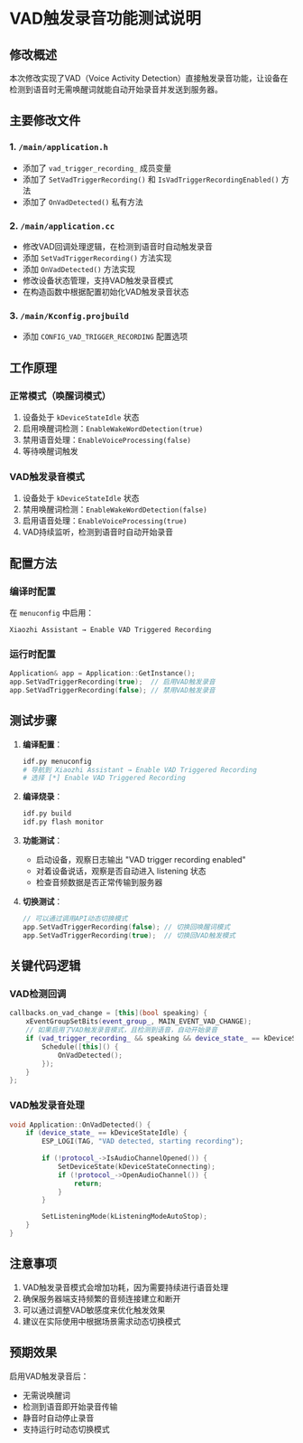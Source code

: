 # VAD触发录音功能测试说明

## 修改概述

本次修改实现了VAD（Voice Activity Detection）直接触发录音功能，让设备在检测到语音时无需唤醒词就能自动开始录音并发送到服务器。

## 主要修改文件

### 1. `/main/application.h`
- 添加了 `vad_trigger_recording_` 成员变量
- 添加了 `SetVadTriggerRecording()` 和 `IsVadTriggerRecordingEnabled()` 方法
- 添加了 `OnVadDetected()` 私有方法

### 2. `/main/application.cc`
- 修改VAD回调处理逻辑，在检测到语音时自动触发录音
- 添加 `SetVadTriggerRecording()` 方法实现
- 添加 `OnVadDetected()` 方法实现
- 修改设备状态管理，支持VAD触发录音模式
- 在构造函数中根据配置初始化VAD触发录音状态

### 3. `/main/Kconfig.projbuild`
- 添加 `CONFIG_VAD_TRIGGER_RECORDING` 配置选项

## 工作原理

### 正常模式（唤醒词模式）
1. 设备处于 `kDeviceStateIdle` 状态
2. 启用唤醒词检测：`EnableWakeWordDetection(true)`
3. 禁用语音处理：`EnableVoiceProcessing(false)`
4. 等待唤醒词触发

### VAD触发录音模式
1. 设备处于 `kDeviceStateIdle` 状态
2. 禁用唤醒词检测：`EnableWakeWordDetection(false)`
3. 启用语音处理：`EnableVoiceProcessing(true)`
4. VAD持续监听，检测到语音时自动开始录音

## 配置方法

### 编译时配置
在 `menuconfig` 中启用：
```
Xiaozhi Assistant → Enable VAD Triggered Recording
```

### 运行时配置
```cpp
Application& app = Application::GetInstance();
app.SetVadTriggerRecording(true);  // 启用VAD触发录音
app.SetVadTriggerRecording(false); // 禁用VAD触发录音
```

## 测试步骤

1. **编译配置**：
   ```bash
   idf.py menuconfig
   # 导航到 Xiaozhi Assistant → Enable VAD Triggered Recording
   # 选择 [*] Enable VAD Triggered Recording
   ```

2. **编译烧录**：
   ```bash
   idf.py build
   idf.py flash monitor
   ```

3. **功能测试**：
   - 启动设备，观察日志输出 "VAD trigger recording enabled"
   - 对着设备说话，观察是否自动进入 listening 状态
   - 检查音频数据是否正常传输到服务器

4. **切换测试**：
   ```cpp
   // 可以通过调用API动态切换模式
   app.SetVadTriggerRecording(false); // 切换回唤醒词模式
   app.SetVadTriggerRecording(true);  // 切换回VAD触发模式
   ```

## 关键代码逻辑

### VAD检测回调
```cpp
callbacks.on_vad_change = [this](bool speaking) {
    xEventGroupSetBits(event_group_, MAIN_EVENT_VAD_CHANGE);
    // 如果启用了VAD触发录音模式，且检测到语音，自动开始录音
    if (vad_trigger_recording_ && speaking && device_state_ == kDeviceStateIdle) {
        Schedule([this]() {
            OnVadDetected();
        });
    }
};
```

### VAD触发录音处理
```cpp
void Application::OnVadDetected() {
    if (device_state_ == kDeviceStateIdle) {
        ESP_LOGI(TAG, "VAD detected, starting recording");
        
        if (!protocol_->IsAudioChannelOpened()) {
            SetDeviceState(kDeviceStateConnecting);
            if (!protocol_->OpenAudioChannel()) {
                return;
            }
        }

        SetListeningMode(kListeningModeAutoStop);
    }
}
```

## 注意事项

1. VAD触发录音模式会增加功耗，因为需要持续进行语音处理
2. 确保服务器端支持频繁的音频连接建立和断开
3. 可以通过调整VAD敏感度来优化触发效果
4. 建议在实际使用中根据场景需求动态切换模式

## 预期效果

启用VAD触发录音后：
- 无需说唤醒词
- 检测到语音即开始录音传输
- 静音时自动停止录音
- 支持运行时动态切换模式
